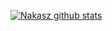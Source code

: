 [![ Nakasz github stats](https://github-readme-stats.vercel.app/api?username=Nakasz&show_icons=true&title_color=009999&icon_color=98B1E4&text_color=4B5F81)](https://stuckcode.com)

